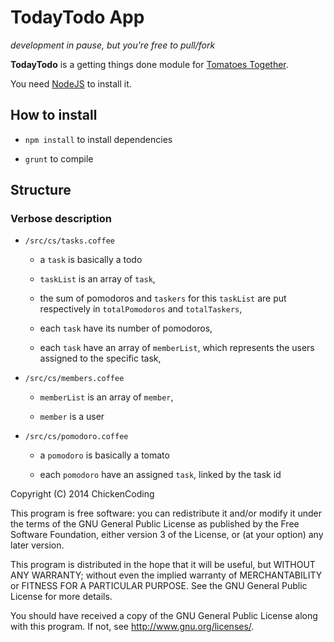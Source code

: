 # TodayTodo App

_development in pause, but you're free to pull/fork_

__TodayTodo__ is a getting things done module for [Tomatoes Together][tomatoestogether].

You need [NodeJS][nodejs] to install it.

## How to install

  + ``npm install`` to install dependencies

  + ``grunt`` to compile

## Structure

### Verbose description

  + ``/src/cs/tasks.coffee``

    + a ``task`` is basically a todo

    + ``taskList`` is an array of ``task``,

    + the sum of pomodoros and ``taskers`` for this ``taskList`` are put respectively 
    in ``totalPomodoros`` and ``totalTaskers``,

    + each ``task`` have its number of pomodoros,
    
    + each ``task`` have an array of ``memberList``, which represents the users
    assigned to the specific task,

  + ``/src/cs/members.coffee``
  
    + ``memberList`` is an array of ``member``,

    + ``member`` is a user

  + ``/src/cs/pomodoro.coffee``

    + a ``pomodoro`` is basically a tomato

    + each ``pomodoro`` have an assigned ``task``, linked by the task id


Copyright (C) 2014 ChickenCoding

This program is free software: you can redistribute it and/or modify
it under the terms of the GNU General Public License as published by
the Free Software Foundation, either version 3 of the License, or
(at your option) any later version.

This program is distributed in the hope that it will be useful,
but WITHOUT ANY WARRANTY; without even the implied warranty of
MERCHANTABILITY or FITNESS FOR A PARTICULAR PURPOSE.  See the
GNU General Public License for more details.

You should have received a copy of the GNU General Public License
along with this program.  If not, see <http://www.gnu.org/licenses/>.

[tomatoestogether]:http://github.com/dcolgan/tomatoestogether
[nodejs]:http://nodejs.org



